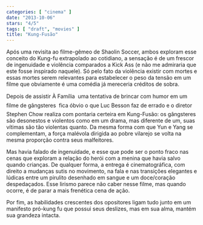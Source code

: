 ```yaml
---
categories: [ "cinema" ]
date: "2013-10-06"
stars: "4/5"
tags: [ "draft", "movies" ]
title: "Kung-Fusão"
---
```

Após uma revisita ao filme-gêmeo de Shaolin Soccer, ambos exploram esse conceito do Kung-fu extrapolado ao cotidiano, a sensação é de um frescor de ingenuidade e violência comparados a Kick Ass (e não me admiraria que este fosse inspirado naquele). Só pelo fato da violência existir com mortes e essas mortes serem relevantes para estabelecer o peso da tensão em um filme que obviamente é uma comédia já mereceria créditos de sobra.

Depois de assistir À Família  uma tentativa de brincar com humor em um filme de gângsteres  fica óbvio o que Luc Besson faz de errado e o diretor Stephen Chow realiza com pontaria certeira em Kung-Fusão: os gângsteres são desonestos e violentos como em um drama, mas diferente de um, suas vítimas são tão violentas quanto. Da mesma forma com que Yun e Yang se complementam, a força malévola dirigida ao pobre vilarejo se volta na mesma proporção contra seus malfeitores.

Mas havia falado de ingenuidade, e esse que pode ser o ponto fraco nas cenas que exploram a relação do herói com a menina que havia salvo quando crianças. De qualquer forma, a entrega é cinematográfica, com direito a mudanças sutis no movimento, na fala e nas transições elegantes e lúdicas entre um pirulito desenhado em sangue e um doce/coração despedaçados. Esse lirismo parece não caber nesse filme, mas quando ocorre, é de parar a mais frenética cena de ação.

Por fim, as habilidades crescentes dos opositores ligam tudo junto em um manifesto pró-kung fu que possui seus deslizes, mas em sua alma, mantém sua grandeza intacta.

